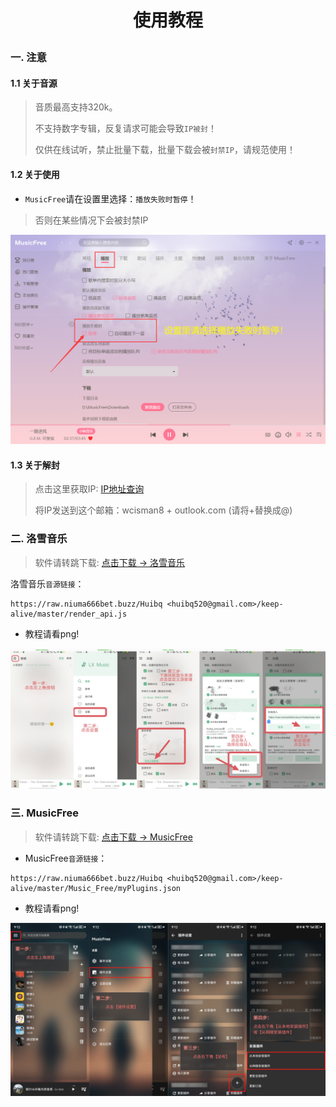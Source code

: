 # <p align="center">使用教程</p>


### 一. 注意

#### 1.1 关于音源

> 音质最高支持320k。
>
> 不支持数字专辑，反复请求可能会导致`IP被封`！
>
> 仅供在线试听，禁止批量下载，批量下载会被`封禁IP`，请规范使用！

#### 1.2 关于使用

- `MusicFree`请在设置里选择：`播放失败时暂停`！

> 否则在某些情况下会被封禁IP

![img_3.png](source/注意1.png)

#### 1.3 关于解封

> 点击这里获取IP: [IP地址查询](https://ip125.com)
>
> 将IP发送到这个邮箱：wcisman8 + outlook.com  (请将+替换成@)

### 二. 洛雪音乐

> 软件请转跳下载: [点击下载 -> 洛雪音乐](https://github.com/lyswhut/lx-music-mobile/releases/download/v1.4.2/lx-music-mobile-v1.4.2-arm64-v8a.apk)

洛雪音乐`音源链接`：
```any
https://raw.niuma666bet.buzz/Huibq <huibq520@gmail.com>/keep-alive/master/render_api.js
```

- 教程请看png!

![img_1.png](source/LxMusic.png)

### 三. MusicFree

> 软件请转跳下载: [点击下载 -> MusicFree](https://github.com/maotoumao/MusicFree/releases/download/v0.3.0/MusicFree-0.3.0.apk)

- MusicFree`音源链接`：
```any
https://raw.niuma666bet.buzz/Huibq <huibq520@gmail.com>/keep-alive/master/Music_Free/myPlugins.json
```

- 教程请看png!

![img_2.png](source/MusicFree.png)
